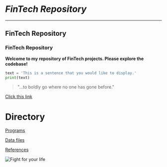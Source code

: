 
# *FinTech Repository*

---

## FinTech Repository

### FinTech Repository

**Welcome to my repository of FinTech projects. Please explore the codebase!**

```python
text = 'This is a sentence that you would like to display.'
print(text)
```

> "...to boldly go where no one has gone before."

[Click this link](https://www.fintech.com/)

# **Directory**

[Programs](code)

[Data files](data)

[References](references)

![Fight for your life](https://blogs.sap.com/wp-content/uploads/2020/08/aug-blog.jpg)